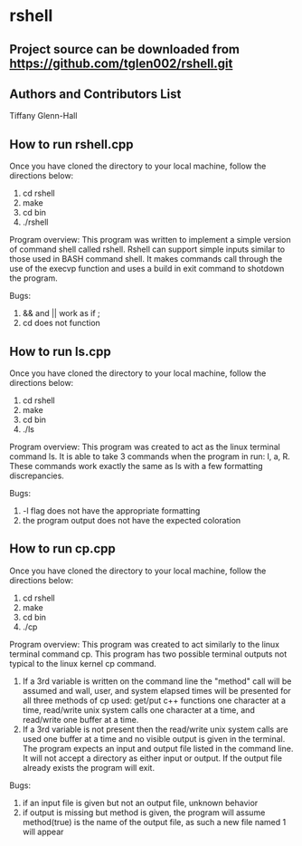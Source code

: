 rshell
======

Project source can be downloaded from https://github.com/tglen002/rshell.git
-----------

Authors and Contributors List
-----------
Tiffany Glenn-Hall

How to run rshell.cpp
----------------

Once you have cloned the directory to your local machine, follow the directions below:
<ol>
  <li>cd rshell</li>
  <li>make</li>
  <li>cd bin</li>
  <li>./rshell</li>
</ol>

Program overview:
This program was written to implement a simple version of command shell called rshell.
Rshell can support simple inputs similar to those used in BASH command shell.
It makes commands call through the use of the execvp function and uses a build in exit command to shotdown the program.

Bugs:
<ol>
  <li>&& and || work as if ;</li>
  <li>cd does not function </li>
</ol>

How to run ls.cpp
----------------

Once you have cloned the directory to your local machine, follow the directions below:
<ol>
  <li>cd rshell</li>
  <li>make</li>
  <li>cd bin</li>
  <li>./ls</li>
</ol>

Program overview:
This program was created to act as the linux terminal command ls. It is able to take 3 commands when the program in run: l, a, R. These commands work exactly the same as ls with a few formatting discrepancies.

Bugs:
<ol>
  <li>-l flag does not have the appropriate formatting</li>
  <li>the program output does not have the expected coloration</li>
</ol>

How to run cp.cpp
----------------

Once you have cloned the directory to your local machine, follow the directions below:
<ol>
  <li>cd rshell</li>
  <li>make</li>
  <li>cd bin</li>
  <li>./cp</li>
</ol>

Program overview:
This program was created to act similarly to the linux terminal command cp. This program has two possible terminal outputs not typical to the linux kernel cp command. 
1. If a 3rd variable is written on the command line the "method" call will be assumed and wall, user, and system elapsed times will be presented for all three methods of cp used: get/put c++ functions one character at a time, read/write unix system calls one character at a time, and read/write one buffer at a time.
2. If a 3rd variable is not present then the read/write unix system calls are used one buffer at a time and no visible output is given in the terminal.
The program expects an input and output file listed in the command line. It will not accept a directory as either input or output. If the output file already exists the program will exit. 

Bugs:
<ol>
  <li>if an input file is given but not an output file, unknown behavior</li>
  <li>if output is missing but method is given, the program will assume method(true) is the name of the output file, as such a new file named 1 will appear</li>
</ol>


